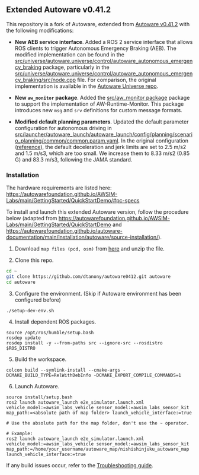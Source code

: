 ## Extended Autoware v0.41.2
This repository is a fork of Autoware, extended from [Autoware v0.41.2](https://github.com/autowarefoundation/autoware/releases/tag/0.41.2) with the following modifications:

- **New AEB service interface**.
Added a ROS 2 service interface that allows ROS clients to trigger Autonomous Emergency Braking (AEB).
The modified implementation can be found in the [src/universe/autoware.universe/control/autoware_autonomous_emergency_braking](src/universe/autoware.universe/control/autoware_autonomous_emergency_braking) package, particularly in the [src/universe/autoware.universe/control/autoware_autonomous_emergency_braking/src/node.cpp](src/universe/autoware.universe/control/autoware_autonomous_emergency_braking/src/node.cpp) file.
For comparison, the original implementation is available in the [Autoware Universe repo](https://github.com/autowarefoundation/autoware_universe/tree/main/control/autoware_autonomous_emergency_braking).

- **New `aw_monitor` package**.
Added the [src/aw_monitor package](src/aw_monitor/) package to support the implementation of AW-Runtime-Monitor. This package introduces new `msg` and `srv` definitions for custom message formats.

- **Modified default planning parameters**. 
Updated the default parameter configuration for autonomous driving in [src/launcher/autoware_launch/autoware_launch/config/planning/scenario_planning/common/common.param.yaml](src/launcher/autoware_launch/autoware_launch/config/planning/scenario_planning/common/common.param.yaml).
In the original configuration ([reference](https://github.com/autowarefoundation/autoware_launch/blob/main/autoware_launch/config/planning/scenario_planning/common/common.param.yaml)), the default deceleration and jerk limits are set to 2.5 m/s2 and 1.5 m/s3, which are too small.
We increase them to 8.33 m/s2 (0.85 G) and 83.3 m/s3, following the JAMA standard.


### Installation
The hardware requirements are listed here:
https://autowarefoundation.github.io/AWSIM-Labs/main/GettingStarted/QuickStartDemo/#pc-specs

To install and launch this extended Autoware version, follow the procedure below (adapted from https://autowarefoundation.github.io/AWSIM-Labs/main/GettingStarted/QuickStartDemo and https://autowarefoundation.github.io/autoware-documentation/main/installation/autoware/source-installation/).

1. Download `map files (pcd, osm)` from [here](https://github.com/tier4/AWSIM/releases/download/v1.1.0/nishishinjuku_autoware_map.zip) and unzip the file.

2. Clone this repo.

```bash
cd ~
git clone https://github.com/dtanony/autoware0412.git autoware
cd autoware
```

3. Configure the environment. (Skip if Autoware environment has been configured before)
```
./setup-dev-env.sh
```

4. Install dependent ROS packages.
```
source /opt/ros/humble/setup.bash
rosdep update
rosdep install -y --from-paths src --ignore-src --rosdistro $ROS_DISTRO
```

5. Build the workspace.
```
colcon build --symlink-install --cmake-args -DCMAKE_BUILD_TYPE=RelWithDebInfo -DCMAKE_EXPORT_COMPILE_COMMANDS=1
```

6. Launch Autoware.
```
source install/setup.bash
ros2 launch autoware_launch e2e_simulator.launch.xml vehicle_model:=awsim_labs_vehicle sensor_model:=awsim_labs_sensor_kit map_path:=<absolute path of map folder> launch_vehicle_interface:=true

# Use the absolute path for the map folder, don't use the ~ operator.

# Example:
ros2 launch autoware_launch e2e_simulator.launch.xml vehicle_model:=awsim_labs_vehicle sensor_model:=awsim_labs_sensor_kit map_path:=/home/your_username/autoware_map/nishishinjuku_autoware_map launch_vehicle_interface:=true
```

If any build issues occur, refer to the [Troubleshooting guide](https://autowarefoundation.github.io/autoware-documentation/main/support/troubleshooting/#build-issues).
